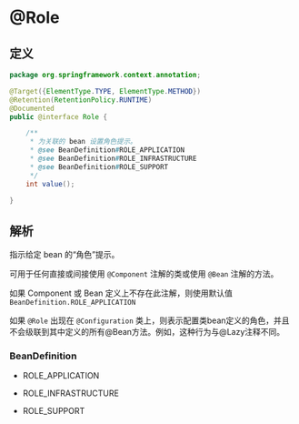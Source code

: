 # @Role

## 定义

```java
package org.springframework.context.annotation;

@Target({ElementType.TYPE, ElementType.METHOD})
@Retention(RetentionPolicy.RUNTIME)
@Documented
public @interface Role {

    /**
     * 为关联的 bean 设置角色提示。
     * @see BeanDefinition#ROLE_APPLICATION
     * @see BeanDefinition#ROLE_INFRASTRUCTURE
     * @see BeanDefinition#ROLE_SUPPORT
     */
    int value();

}
```

## 解析

指示给定 bean 的“角色”提示。

可用于任何直接或间接使用 `@Component` 注解的类或使用 `@Bean` 注解的方法。

如果 Component 或 Bean 定义上不存在此注解，则使用默认值 `BeanDefinition.ROLE_APPLICATION`

如果 `@Role` 出现在 `@Configuration` 类上，则表示配置类bean定义的角色，并且不会级联到其中定义的所有@Bean方法。例如，这种行为与@Lazy注释不同。

### BeanDefinition

* ROLE\_APPLICATION

* ROLE\_INFRASTRUCTURE

* ROLE\_SUPPORT



